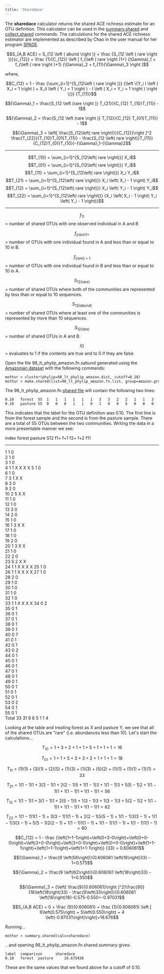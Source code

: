 ```yaml
---
title: 'Sharedace'
---
```

The **sharedace** calculator returns the shared ACE
richness estimate for an OTU definition. This calculator can be used in
the [summary.shared](summary.shared) and
[collect.shared](collect.shared) commands. The calculations
for the shared ACE richness estimator are implemented as described by
Chao in the user manual for her program
[SPADE](https://chao.stat.nthu.edu.tw/SPADE_UserGuide.pdf).

$$S_{A,B ACE} = S_{12 \left ( abund \right )} + \frac {S_{12 \left ( rare \right )}}{c_{12}} + \frac {1}{C_{12}} \left [ f_{\left ( rare \right )1+} {\Gamma}_1  + f_{\left ( rare \right )+1} {\Gamma}_2 + f_{11}{\Gamma}_3 \right ]$$

where,

$$C_{12} = 1 - \frac {\sum_{i=1}^{S_{12\left ( rare \right )}} {\left \{Y_i I \left ( X_i = 1 \right ) + X_iI \left ( Y_i = 1 \right ) - I \left ( X_i = Y_i = 1 \right ) \right \}}} {T_{11}}$$

$${\Gamma}_1 = \frac{S_{12 \left (rare \right )} T_{21}}{C_{12} T_{10}T_{11}} - 1$$

$${\Gamma}_2 = \frac{S_{12 \left (rare \right )} T_{12}}{C_{12} T_{01}T_{11}} - 1$$

$${\Gamma}_3 = \left[ \frac{S_{12\left( rare \right)}}{C_{12}}\right ]^2 \frac{T_{22}}{T_{10}T_{01}T_{11}} - \frac{S_{12 \left( rare \right)}T_{11}}{C_{12}T_{01}T_{10}}-{\Gamma}_1-{\Gamma}2$$

  ---------------------------------------------------------------------------------- -----------------------------------------------------------------------------------------------------------
  $$T_{10} = \sum_{i=1}^{S_{12\left( rare \right)}} X_i$$                              $$T_{01} = \sum_{i=1}^{S_{12\left( rare \right)}} Y_i$$
  $$T_{11} = \sum_{i=1}^{S_{12\left( rare \right)}} X_i Y_i$$                          $$T_{21} = \sum_{i=1}^{S_{12\left( rare \right)}} X_i \left( X_i - 1 \right) Y_i$$
  $$T_{12} = \sum_{i=1}^{S_{12\left( rare \right)}} X_i \left( Y_i - 1 \right) Y_i$$   $$T_{22} = \sum_{i=1}^{S_{12\left( rare \right)}} {X_i \left( X_i - 1 \right) Y_i \left( Y_i - 1 \right)}$$
  ---------------------------------------------------------------------------------- -----------------------------------------------------------------------------------------------------------

$$f_{11}$$ = number of shared OTUs with one observed individual in A and B

$$f_{\left(rare \right)1+}$$ = number of OTUs with one individual found in
A and less than or equal to 10 in B.

$$f_{\left(rare \right)+1}$$ = number of OTUs with one individual found in
B and less than or equal to 10 in A.

$$S_{12\left(rare\right)}$$ = number of shared OTUs where both of the
communities are represented by less than or equal to 10 sequences.

$$S_{12\left(abund\right)}$$ = number of shared OTUs where at least one of
the communities is represented by more than 10 sequences.

$$S_{12\left(obs\right)}$$ = number of shared OTUs in A and B.

$$I\left(\right)$$ = evaluates to 1 if the contents are true and to 0 if
they are false

Open the file 98\_lt\_phylip\_amazon.fn.sabund generated using the [
Amazonian dataset](https://mothur.s3.us-east-2.amazonaws.com/wiki/amazondata.zip) with the following
commands:

    mothur > cluster(phylip=98_lt_phylip_amazon.dist, cutoff=0.10)
    mothur > make.shared(list=98_lt_phylip_amazon.fn.list, group=amazon.groups, label=0.10)

The 98\_lt\_phylip\_amazon.fn.[shared file](shared_file) will
contain the following two lines:

    0.10   forest  55  1   1   1   1   1   1   3   3   2   2   1   1   3   2   1   1   1   1   2   1   1   2   5   1   1   1   1   2   1   1   1   1   1   0   0   0   0   0   0   0   0   0   0   0   0   0   0   0   0   0   0   0   0   0   0   
    0.10   pasture 55  0   0   0   1   1   0   1   0   0   5   0   0   0   0   0   2   0   0   0   3   0   0   2   1   0   1   0   0   0   0   0   0   1   2   1   1   1   1   1   7   1   1   2   1   1   1   1   1   1   1   1   1   2   1   1   

This indicates that the label for the OTU definition was 0.10. The first
line is from the forest sample and the second is from the pasture
sample. There are a total of 55 OTUs between the two communities.
Writing the data in a more presentable manner we see:

  index   forest   pasture   S12   f1+   f+1   f2+   f+2   f11
  ------- -------- --------- ----- ----- ----- ----- ----- -----
  1       1        0                                       
  2       1        0                                       
  3       1        0                                       
  4       1        1         X     X     X                 X
  5       1        0                                       
  6       1        0                                       
  7       3        1         X           X                 
  8       3        0                                       
  9       2        0                                       
  10      2        5         X                 X           
  11      1        0                                       
  12      1        0                                       
  13      3        0                                       
  14      2        0                                       
  15      1        0                                       
  16      1        3         X     X                       
  17      1        0                                       
  18      1        0                                       
  19      2        0                                       
  20      1        3         X     X                       
  21      1        0                                       
  22      2        0                                       
  23      5        2         X                       X     
  24      1        1         X     X     X                 X
  25      1        0                                       
  26      1        1         X     X     X                 X
  27      1        0                                       
  28      2        0                                       
  29      1        0                                       
  30      1        0                                       
  31      1        0                                       
  32      1        0                                       
  33      1        1         X     X     X                 X
  34      0        2                                       
  35      0        1                                       
  36      0        1                                       
  37      0        1                                       
  38      0        1                                       
  39      0        1                                       
  40      0        7                                       
  41      0        1                                       
  42      0        1                                       
  43      0        2                                       
  44      0        1                                       
  45      0        1                                       
  46      0        1                                       
  47      0        1                                       
  48      0        1                                       
  49      0        1                                       
  50      0        1                                       
  51      0        1                                       
  52      0        1                                       
  53      0        2                                       
  54      0        1                                       
  55      0        1                                       
  Total   33       31        9     6     5     1     1     4

Looking at the table and treating forest as X and pasture Y, we see that
all of the shared OTUs are \"rare\" (i.e. abundances less than 10).
Let\'s start the calculations\...

$$T_{10} = 1+3+2+1+1+5+1+1+1=16$$

$$T_{01} = 1+1+5+3+3+2+1+1+1=18$$

$$T_{11} = \left(1\right)\left(1\right)+\left(3\right)\left(1\right)+\left(2\right)\left(5\right)+\left(1\right)\left(3\right)+\left(1\right)\left(3\right)+\left(5\right)\left(2\right)+\left(1\right)\left(1\right)+\left(1\right)\left(1\right)+\left(1\right)\left(1\right)=33$$

$$T_{21} =1\left(1-1\right)1+3\left(3-1\right)1+2\left(2-1\right)5+1\left(1-1\right)3+1\left(1-1\right)3+5\left(5-1\right)2+1\left(1-1\right)1+1\left(1-1\right)1+1\left(1-1\right)1 = 56$$

$$T_{12} =1\left(1-1\right)1+3\left(1-1\right)1+2\left(5-1\right)5+1\left(3-1\right)3+1\left(3-1\right)3+5\left(2-1\right)2+1\left(1-1\right)1+1\left(1-1\right)1+1\left(1-1\right)1 = 62$$

$$T_{22} =1\left(1-1\right) 1\left(1-1\right)+3\left(3-1\right) 1\left(1-1\right)+2\left(2-1\right) 5\left(5-1\right)+1\left(1-1\right) 3\left(3-1\right)+1\left(1-1\right) 3\left(3-1\right)+5\left(5-1\right) 2\left(2-1\right)+1\left(1-1\right) 1\left(1-1\right)+1\left(1-1\right) 1\left(1-1\right)+1\left(1-1\right) 1\left(1-1\right)=80$$

$$C_{12} = 1 - \frac {\left(1+1-1\right)+\left(0+3-0\right)+\left(0+0-0\right)+\left(3+0-0\right)+\left(3+0-0\right)+\left(0+0-0\right)+\left(1+1-1\right)+\left(1+1-1\right)+\left(1+1-1\right)} {33} = 0.606061$$

$${\Gamma}_1 = \frac{9 \left(56\right)}{0.606061 \left(16\right)33} - 1=0.575$$

$${\Gamma}_2 = \frac{9 \left(62\right)}{0.606061 \left(18\right)33} - 1=0.550$$

$${\Gamma}_3 = {\left[ \frac{9}{0.606061}\right ]^2}\frac{80}{16\left(18\right)33} - \frac{9\left(33\right)}{0.606061 \left(16\right)18}-0.575-0.550=-0.97031$$

$$S_{A,B ACE} = 0 + \frac {9}{0.606061} + \frac {1}{0.606061} \left [ 6\left(0.575\right)  + 5\left(0.550\right) + 4 \left(-0.97031\right)\right]=18.676$$

Running\...

    mothur > summary.shared(calc=sharedace)

\...and opening 98\_lt\_phylip\_amazon.fn.shared.summary gives:

    label  comparison      sharedace
    0.10   forest  pasture     18.675936

These are the same values that we found above for a cutoff of 0.10.
